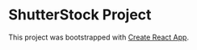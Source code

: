 # ShutterStock Project

This project was bootstrapped with [Create React App](https://github.com/facebook/create-react-app).
